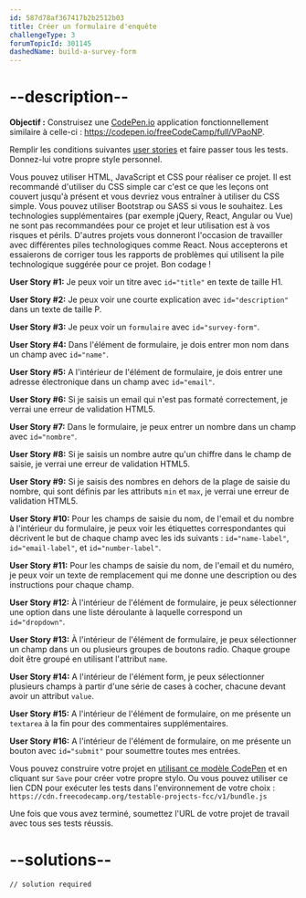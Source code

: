 ```yaml
---
id: 587d78af367417b2b2512b03
title: Créer un formulaire d'enquête
challengeType: 3
forumTopicId: 301145
dashedName: build-a-survey-form
---
```


# --description--

**Objectif :** Construisez une [CodePen.io](https://codepen.io) application fonctionnellement similaire à celle-ci : <https://codepen.io/freeCodeCamp/full/VPaoNP>.

Remplir les conditions suivantes [user stories](https://en.wikipedia.org/wiki/User_story) et faire passer tous les tests. Donnez-lui votre propre style personnel.

Vous pouvez utiliser HTML, JavaScript et CSS pour réaliser ce projet. Il est recommandé d'utiliser du CSS simple car c'est ce que les leçons ont couvert jusqu'à présent et vous devriez vous entraîner à utiliser du CSS simple. Vous pouvez utiliser Bootstrap ou SASS si vous le souhaitez. Les technologies supplémentaires (par exemple jQuery, React, Angular ou Vue) ne sont pas recommandées pour ce projet et leur utilisation est à vos risques et périls. D'autres projets vous donneront l'occasion de travailler avec différentes piles technologiques comme React. Nous accepterons et essaierons de corriger tous les rapports de problèmes qui utilisent la pile technologique suggérée pour ce projet. Bon codage !

**User Story #1:** Je peux voir un titre avec `id="title"` en texte de taille H1.

**User Story #2:** Je peux voir une courte explication avec `id="description"` dans un texte de taille P.

**User Story #3:** Je peux voir un `formulaire` avec `id="survey-form"`.

**User Story #4:** Dans l'élément de formulaire, je dois entrer mon nom dans un champ avec `id="name"`.

**User Story #5:** A l'intérieur de l'élément de formulaire, je dois entrer une adresse électronique dans un champ avec `id="email"`.

**User Story #6:** Si je saisis un email qui n'est pas formaté correctement, je verrai une erreur de validation HTML5.

**User Story #7:** Dans le formulaire, je peux entrer un nombre dans un champ avec `id="nombre"`.

**User Story #8:** Si je saisis un nombre autre qu'un chiffre dans le champ de saisie, je verrai une erreur de validation HTML5.

**User Story #9:** Si je saisis des nombres en dehors de la plage de saisie du nombre, qui sont définis par les attributs `min` et `max`, je verrai une erreur de validation HTML5.

**User Story #10:** Pour les champs de saisie du nom, de l'email et du nombre à l'intérieur du formulaire, je peux voir les étiquettes correspondantes qui décrivent le but de chaque champ avec les ids suivants : `id="name-label"`, `id="email-label"`, et `id="number-label"`.

**User Story #11:** Pour les champs de saisie du nom, de l'email et du numéro, je peux voir un texte de remplacement qui me donne une description ou des instructions pour chaque champ.

**User Story #12:** À l'intérieur de l'élément de formulaire, je peux sélectionner une option dans une liste déroulante à laquelle correspond un `id="dropdown"`.

**User Story #13:** À l'intérieur de l'élément de formulaire, je peux sélectionner un champ dans un ou plusieurs groupes de boutons radio. Chaque groupe doit être groupé en utilisant l'attribut `name`.

**User Story #14:** A l'intérieur de l'élément form, je peux sélectionner plusieurs champs à partir d'une série de cases à cocher, chacune devant avoir un attribut `value`.

**User Story #15:** A l'intérieur de l'élément de formulaire, on me présente un `textarea` à la fin pour des commentaires supplémentaires.

**User Story #16:** A l'intérieur de l'élément de formulaire, on me présente un bouton avec `id="submit"` pour soumettre toutes mes entrées.

Vous pouvez construire votre projet en <a href='https://codepen.io/pen?template=MJjpwO' target='_blank' rel='nofollow'>utilisant ce modèle CodePen</a> et en cliquant sur `Save` pour créer votre propre stylo. Ou vous pouvez utiliser ce lien CDN pour exécuter les tests dans l'environnement de votre choix : `https://cdn.freecodecamp.org/testable-projects-fcc/v1/bundle.js`

Une fois que vous avez terminé, soumettez l'URL de votre projet de travail avec tous ses tests réussis.

# --solutions--

```html
// solution required
```
